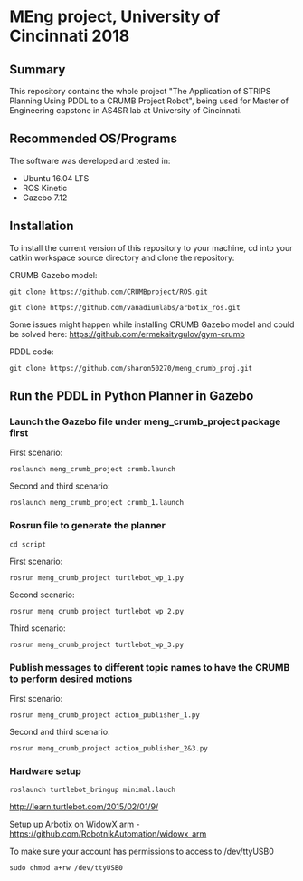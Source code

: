 # MEng project, University of Cincinnati 2018

## Summary
This repository contains the whole project "The Application of STRIPS Planning Using PDDL to a CRUMB Project Robot", being used for Master of Engineering capstone in AS4SR lab at University of Cincinnati.

## Recommended OS/Programs

The software was developed and tested in:
 - Ubuntu 16.04 LTS
 - ROS Kinetic
 - Gazebo 7.12
 
## Installation

To install the current version of this repository to your machine, cd into your catkin workspace source directory and clone the repository:

CRUMB Gazebo model:
```
git clone https://github.com/CRUMBproject/ROS.git
``` 
```
git clone https://github.com/vanadiumlabs/arbotix_ros.git
```
Some issues might happen while installing CRUMB Gazebo model and could be solved here:
https://github.com/ermekaitygulov/gym-crumb

PDDL code:
```
git clone https://github.com/sharon50270/meng_crumb_proj.git
``` 
## Run the PDDL in Python Planner in Gazebo

### Launch the Gazebo file under meng_crumb_project package first
First scenario:
```
roslaunch meng_crumb_project crumb.launch
```

Second and third scenario:
```
roslaunch meng_crumb_project crumb_1.launch
```

### Rosrun file to generate the planner

```
cd script
```
First scenario:
```
rosrun meng_crumb_project turtlebot_wp_1.py
```
Second scenario:
```
rosrun meng_crumb_project turtlebot_wp_2.py
```
Third scenario:
```
rosrun meng_crumb_project turtlebot_wp_3.py
```

### Publish messages to different topic names to have the CRUMB to perform desired motions
First scenario:
```
rosrun meng_crumb_project action_publisher_1.py
```
Second and third scenario:
```
rosrun meng_crumb_project action_publisher_2&3.py
```

### Hardware setup
```
roslaunch turtlebot_bringup minimal.lauch
```
http://learn.turtlebot.com/2015/02/01/9/

Setup up Arbotix on WidowX arm - https://github.com/RobotnikAutomation/widowx_arm

To make sure your account has permissions to access to /dev/ttyUSB0
```
sudo chmod a+rw /dev/ttyUSB0
